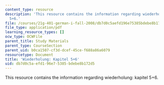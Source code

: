 ```yaml
---
content_type: resource
description: 'This resource contains the information regarding wiederholung: kapitel
  5+6.'
file: /courses/21g-401-german-i-fall-2008/db7d0c5aefd196e75385bdebe8b172d5_MIT21G_401F08_wiedl_5_6.pdf
file_type: application/pdf
learning_resource_types: []
ocw_type: OCWFile
parent_title: Study Materials
parent_type: CourseSection
parent_uid: b0ca1507-cf3d-dcef-45ce-f688a86a6079
resourcetype: Document
title: 'Wiederholung: Kapitel 5+6'
uid: db7d0c5a-efd1-96e7-5385-bdebe8b172d5
---
```

This resource contains the information regarding wiederholung: kapitel 5+6.

